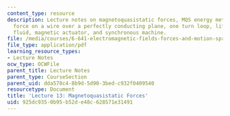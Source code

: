 ```yaml
---
content_type: resource
description: Lecture notes on magnetoquasistatic forces, MQS energy method of forces,
  force on a wire over a perfectly conducting plane, one turn loop, lifting of magnetic
  fluid, magnetic actuator, and synchronous machine.
file: /media/courses/6-641-electromagnetic-fields-forces-and-motion-spring-2009/925dc9350b95b52de48c628571e31491_MIT6_641s09_lec13.pdf
file_type: application/pdf
learning_resource_types:
- Lecture Notes
ocw_type: OCWFile
parent_title: Lecture Notes
parent_type: CourseSection
parent_uid: dda578c4-8b9d-5d90-3bed-c932f0409540
resourcetype: Document
title: 'Lecture 13: Magnetoquasistatic Forces'
uid: 925dc935-0b95-b52d-e48c-628571e31491
---
```

